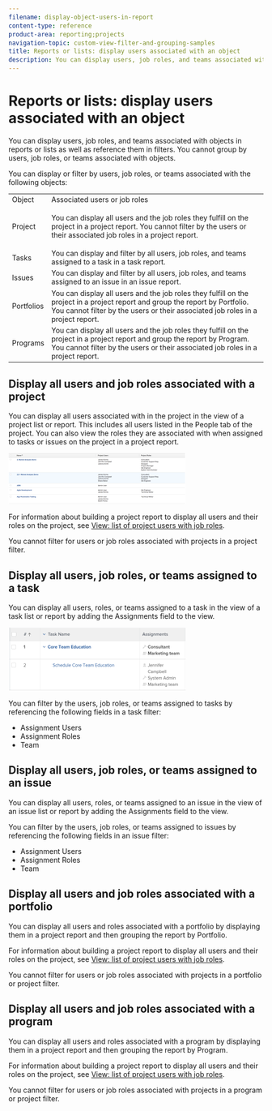 ```yaml
---
filename: display-object-users-in-report
content-type: reference
product-area: reporting;projects
navigation-topic: custom-view-filter-and-grouping-samples
title: Reports or lists: display users associated with an object
description: You can display users, job roles, and teams associated with objects in reports or lists as well as reference them in filters. You cannot group by users, job roles, or teams associated with objects.
---
```


# Reports or lists: display users associated with an object

You can display users, job roles, and teams associated with objects in reports or lists as well as reference them in filters. You cannot group by users, job roles, or teams associated with objects.

You can display or filter by users, job roles, or teams associated with the following objects:

<table cellspacing="0"> 
 <col> 
 <col> 
 <tbody> 
  <tr> 
   <td role="rowheader">Object</td> 
   <td>Associated users or job roles</td> 
  </tr> 
  <tr> 
   <td role="rowheader">Project</td> 
   <td> <p>You can display all users and the job roles they fulfill on the project in a project report. You cannot filter by the users or their associated job roles in a project report. </p> </td> 
  </tr> 
  <tr> 
   <td role="rowheader">Tasks</td> 
   <td>You can display and filter by all users, job roles, and teams assigned to a task in a task report.</td> 
  </tr> 
  <tr> 
   <td role="rowheader">Issues</td> 
   <td>You can display and filter by all users, job roles, and teams assigned to an issue in an issue report.</td> 
  </tr> 
  <tr> 
   <td role="rowheader">Portfolios</td> 
   <td>You can display all users and the job roles they fulfill on the project in a project report and group the report by Portfolio. You cannot filter by the users or their associated job roles in a project report.</td> 
  </tr> 
  <tr> 
   <td role="rowheader">Programs</td> 
   <td>You can display all users and the job roles they fulfill on the project in a project report and group the report by Program. You cannot filter by the users or their associated job roles in a project report.</td> 
  </tr> 
 </tbody> 
</table>

## Display all users and job roles associated with a project

You can display all users associated with in the project in the view of a project list or report. This includes all users listed in the People tab  of the project. You can also view the roles they are associated with when assigned to tasks or issues on the project in a project report.

![](assets/project-with-user-and-role-information-report-350x100.png)

For information about building a project report to display all users and their roles on the project, see [View: list of project users with job roles](../../../reports-and-dashboards/reports/custom-view-filter-grouping-samples/view-project-user-list.md).

You cannot filter for users or job roles associated with projects in a project filter.

## Display all users, job roles, or teams assigned to a task

You can display all users, roles, or teams assigned to a task in the view of a task list or report by adding the Assignments field to the view.

![](assets/assignments-field-task-view-350x124.png)

You can filter by the users, job roles, or teams assigned to tasks by referencing the following fields in a task filter:

* Assignment Users 
* Assignment Roles
* Team

## Display all users, job roles, or teams assigned to an issue

You can display all users, roles, or teams assigned to an issue in the view of an issue list or report by adding the Assignments field to the view.

You can filter by the users, job roles, or teams assigned to issues by referencing the following fields in an issue filter:

* Assignment Users 
* Assignment Roles
* Team

## Display all users and job roles associated with a portfolio

You can display all users and roles associated with a portfolio by displaying them in a project report and then grouping the report by Portfolio.

For information about building a project report to display all users and their roles on the project, see [View: list of project users with job roles](../../../reports-and-dashboards/reports/custom-view-filter-grouping-samples/view-project-user-list.md).

You cannot filter for users or job roles associated with projects in a portfolio or project filter.

## Display all users and job roles associated with a program

You can display all users and roles associated with a program by displaying them in a project report and then grouping the report by Program.

For information about building a project report to display all users and their roles on the project, see [View: list of project users with job roles](../../../reports-and-dashboards/reports/custom-view-filter-grouping-samples/view-project-user-list.md).

You cannot filter for users or job roles associated with projects in a program or project filter. 

